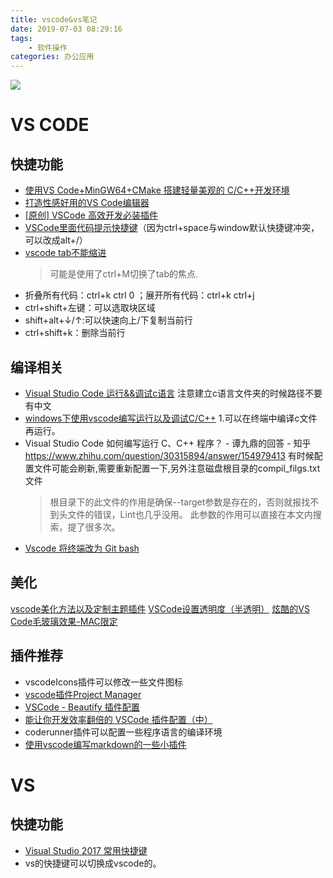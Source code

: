 ```yaml
---
title: vscode&vs笔记
date: 2019-07-03 08:29:16
tags:
    - 软件操作
categories: 办公应用
---
```


![](https://timgsa.baidu.com/timg?image&quality=80&size=b9999_10000&sec=1562177929398&di=b085b2cfb86c959174b923b22ac0181f&imgtype=0&src=http%3A%2F%2Fpic.rmb.bdstatic.com%2Ffcd9555bd33f379035bcc05e71be30d2.jpeg)

<!-- more -->

# VS CODE
## 快捷功能
* [使用VS Code+MinGW64+CMake 搭建轻量美观的 C/C++开发环境](https://www.bilibili.com/video/av18436497?from=search&seid=9743509495250818422)
* [打造性感好用的VS Code编辑器](https://michael728.github.io/2018/10/28/tools-vscode/)
* [[原创] VSCode 高效开发必装插件](http://devopen.club/course/vscode)
* [VSCode里面代码提示快捷键](https://www.jianshu.com/p/3a278e15adbc)（因为ctrl+space与window默认快捷键冲突，可以改成alt+/）
* [vscode tab不能缩进](https://www.jianshu.com/p/db6b2c74200a)
  > 可能是使用了ctrl+M切换了tab的焦点.
* 折叠所有代码：ctrl+k ctrl 0 ；展开所有代码：ctrl+k ctrl+j
* ctrl+shift+左键：可以选取块区域
* shift+alt+↓/↑:可以快速向上/下复制当前行
* ctrl+shift+k：删除当前行



## 编译相关
* [Visual Studio Code 运行&&调试c语言](https://www.jianshu.com/p/b7cc0e36cd5f)
注意建立c语言文件夹的时候路径不要有中文
* [windows下使用vscode编写运行以及调试C/C++](https://www.cnblogs.com/TAMING/articles/8560253.html)
  1.可以在终端中编译c文件再运行。
* Visual Studio Code 如何编写运行 C、C++ 程序？ - 谭九鼎的回答 - 知乎
https://www.zhihu.com/question/30315894/answer/154979413
  有时候配置文件可能会刷新,需要重新配置一下,另外注意磁盘根目录的compil_filgs.txt文件
  >根目录下的此文件的作用是确保--target参数是存在的，否则就报找不到头文件的错误，Lint也几乎没用。 此参数的作用可以直接在本文内搜索，提了很多次。
* [Vscode 将终端改为 Git bash](https://www.jianshu.com/p/efa734089206)


## 美化
[vscode美化方法以及定制主题插件](https://www.cnblogs.com/TAMING/p/9766377.html)
[VSCode设置透明度（半透明）](https://blog.csdn.net/mbest6/article/details/90581507)
[炫酷的VS Code毛玻璃效果-MAC限定](https://www.jianshu.com/p/25fecde188d4)

## 插件推荐
* vscodeIcons插件可以修改一些文件图标
* [vscode插件Project Manager](https://www.jianshu.com/p/b11532b91414)
* [VSCode - Beautify 插件配置](https://www.jianshu.com/p/34ad34528549)
* [能让你开发效率翻倍的 VSCode 插件配置（中）](https://juejin.im/post/5ad13d8a6fb9a028ce7c0721)
* coderunner插件可以配置一些程序语言的编译环境
* [使用vscode编写markdown的一些小插件](https://www.jianshu.com/p/9f13e971fe6b)

# VS

## 快捷功能

* [Visual Studio 2017 常用快捷键](https://www.cnblogs.com/happyzwt/p/7769129.html)
* vs的快捷键可以切换成vscode的。